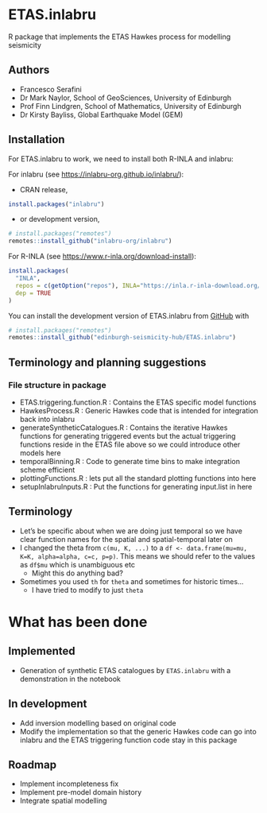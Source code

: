 
<!-- README.md is generated from README.Rmd. Please edit that file -->

# ETAS.inlabru

<!-- badges: start -->
<!-- badges: end -->

R package that implements the ETAS Hawkes process for modelling
seismicity

## Authors

- Francesco Serafini
- Dr Mark Naylor, School of GeoSciences, University of Edinburgh
- Prof Finn Lindgren, School of Mathematics, University of Edinburgh
- Dr Kirsty Bayliss, Global Earthquake Model (GEM)

## Installation

For ETAS.inlabru to work, we need to install both R-INLA and inlabru:

For inlabru (see <https://inlabru-org.github.io/inlabru/>):

- CRAN release,

``` r
install.packages("inlabru")
```

- or development version,

``` r
# install.packages("remotes")
remotes::install_github("inlabru-org/inlabru")
```

For R-INLA (see <https://www.r-inla.org/download-install>):

``` r
install.packages(
  "INLA",
  repos = c(getOption("repos"), INLA="https://inla.r-inla-download.org/R/testing"),
  dep = TRUE
)
```

You can install the development version of ETAS.inlabru from
[GitHub](https://github.com/) with

``` r
# install.packages("remotes")
remotes::install_github("edinburgh-seismicity-hub/ETAS.inlabru")
```

## Terminology and planning suggestions

### File structure in package

- ETAS.triggering.function.R : Contains the ETAS specific model
  functions
- HawkesProcess.R : Generic Hawkes code that is intended for integration
  back into inlabru
- generateSyntheticCatalogues.R : Contains the iterative Hawkes
  functions for generating triggered events but the actual triggering
  functions reside in the ETAS file above so we could introduce other
  models here
- temporalBinning.R : Code to generate time bins to make integration
  scheme efficient
- plottingFunctions.R : lets put all the standard plotting functions
  into here
- setupInlabruInputs.R : Put the functions for generating input.list in
  here

## Terminology

- Let’s be specific about when we are doing just temporal so we have
  clear function names for the spatial and spatial-temporal later on
- I changed the theta from `c(mu, K, ...)` to a
  `df <- data.frame(mu=mu, K=K, alpha=alpha, c=c, p=p)`. This means we
  should refer to the values as `df$mu` which is unambiguous etc
  - Might this do anything bad?
- Sometimes you used `th` for `theta` and sometimes for historic times…
  - I have tried to modify to just `theta`

# What has been done

## Implemented

- Generation of synthetic ETAS catalogues by `ETAS.inlabru` with a
  demonstration in the notebook

## In development

- Add inversion modelling based on original code
- Modify the implementation so that the generic Hawkes code can go into
  inlabru and the ETAS triggering function code stay in this package

## Roadmap

- Implement incompleteness fix
- Implement pre-model domain history
- Integrate spatial modelling
